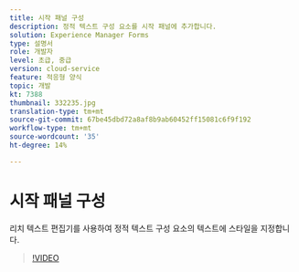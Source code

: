 ```yaml
---
title: 시작 패널 구성
description: 정적 텍스트 구성 요소를 시작 패널에 추가합니다.
solution: Experience Manager Forms
type: 설명서
role: 개발자
level: 초급, 중급
version: cloud-service
feature: 적응형 양식
topic: 개발
kt: 7388
thumbnail: 332235.jpg
translation-type: tm+mt
source-git-commit: 67be45dbd72a8af8b9ab60452ff15081c6f9f192
workflow-type: tm+mt
source-wordcount: '35'
ht-degree: 14%

---
```



# 시작 패널 구성

리치 텍스트 편집기를 사용하여 정적 텍스트 구성 요소의 텍스트에 스타일을 지정합니다.

>[!VIDEO](https://video.tv.adobe.com/v/332235?quality=12&learn=on)

